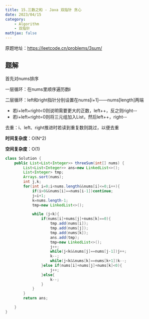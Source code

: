 ```yaml
---
title: 15.三数之和 - Java 双指针 贪心
date: 2023/04/15
category: 
    - Algorithm
    - 双指针
mathjax: false
---
```

原题地址：https://leetcode.cn/problems/3sum/

## 题解
首先对nums排序

一层循环：在nums里顺序遍历数**i**

二层循环：left和right指针分别设置在nums[i+1]——nums[length]两端
- 若i+left+right<0则说明需要更大的正数，left++，反之则right--
- 若i+left+right=0则将三元组加入List，然后left++，right--

去重：i、left、right推进时若读到重复数则跳过，以便去重

**时间复杂度**：O(N^2)

**空间复杂度**：O(1)
```java
class Solution {
    public List<List<Integer>> threeSum(int[] nums) {
        List<List<Integer>> ans=new LinkedList<>();
        List<Integer> tmp;
        Arrays.sort(nums);
        int j,k;
        for(int i=0;i<nums.length&&nums[i]<=0;i++){
            if(i>0&&nums[i]==nums[i-1])continue;
            j=i+1;
            k=nums.length-1;
            tmp=new LinkedList<>();

            while (j<k){
                if(nums[i]+nums[j]+nums[k]==0){
                    tmp.add(nums[i]);
                    tmp.add(nums[j]);
                    tmp.add(nums[k]);
                    ans.add(tmp);
                    tmp=new LinkedList<>();
                    j++;
                    while(j<k&&nums[j]==nums[j-1])j++;
                    k--;
                    while(j<k&&nums[k]==nums[k+1])k--;
                }else if(nums[i]+nums[j]+nums[k]<0){
                    j++;
                }else{
                    k--;
                }
            }
        }
        return ans;

    }
}
```
